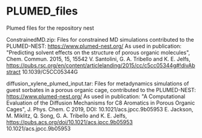 # PLUMED_files
Plumed files for the repository nest

ConstrainedMD.zip:
Files for constrained MD simulations contributed to the PLUMED-NEST: https://www.plumed-nest.org/
As used in publication: "Predicting solvent effects on the structure of porous organic molecules", Chem. Commun. 2015, 15, 15542
V. Santolini, G. A. Tribello and K. E. Jelfs, 
https://pubs.rsc.org/en/content/articlelanding/2015/cc/c5cc05344g#!divAbstract
10.1039/C5CC05344G

diffusion_xylene_plumed_input.tar:
Files for metadynamics simulations of guest sorbates in a porous organic cage, contributed to the PLUMED-NEST: https://www.plumed-nest.org/
As used in publication: "A Computational Evaluation of the Diffusion Mechanisms for C8 Aromatics in Porous Organic Cages", J. Phys. Chem. C 2019, DOI: 10.1021/acs.jpcc.9b05953
E. Jackson, M. Miklitz, Q. Song, G. A. Tribello and K. E. Jelfs, 
https://pubs.acs.org/doi/10.1021/acs.jpcc.9b05953
10.1021/acs.jpcc.9b05953
